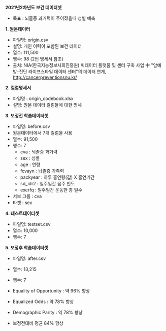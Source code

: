 **2021년2차년도 보건 데이터셋**
- 목표 : 뇌졸증 과거력이 주어졌을때 성별 예측

**1. 원본데이터**

- 파일명: origin.csv
- 설명: 개인 이력이 포함된 보건 데이터
- 열수: 111,500
- 행수: 98 (2번 명세서 참조)
- 출처: NIA(한국지능정보사회진흥원) 빅데이터 플랫폼 및 센터 구축 사업 中 "암예방-진단 라이프스타일 데이터 센터"의 데이터 연계, http://cancerpreventionsnu.kr/

**2. 컬럼명세서**

- 파일명 : origin_codebook.xlsx
- 설명: 원본 데이터 컬럼들에 대한 명세

**3. 보정전 학습데이터셋**

- 파일명: before.csv
- 원본데이터에서 7개 컬럼을 사용
- 열수: 91,500
- 행수: 7
	- cva : 뇌졸증 과거력
	- sex : 성별
	- age : 연령
	- fcvayn : 뇌졸증 가족력
	- packyear : 하루 흡연량(갑) X 흡연기간
	- sd_idr2 : 일주일간 음주 빈도
	- exerfq : 일주일간 운동한 총 일수
- 서브 그룹 : cva
- 타겟 : sex

**4. 테스트데이터셋**

- 파일명: testset.csv
- 열수: 10,000
- 행수: 7

**5. 보정후 학습데이터셋**

- 파일명: after.csv
- 열수: 13,215
- 행수: 7

- Equality of Opportunity : 약 96% 향상
- Equalized Odds : 약 78% 향상
- Demographic Parity : 약 78% 향상 
- 보정전대비 평균 84% 향상
